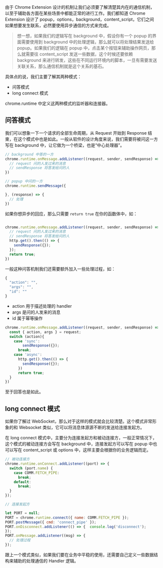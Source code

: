 由于 Chrome Extension 设计的机制让我们必须要了解清楚其内在的通信机制，以至于辅助各方面在某些场景中都能正常的进行工作。我们都知道 Chrome Extension 设计了 popup，options，background，content_script，它们之间如果想要发生联系，必然要使用异步通信的方式来完成。

> 想一想，如果我们的逻辑写在 background 中，假设你有一个 popup 的界面需要使用到 background 中的处理逻辑，那么就可以将处理结果发送给 popup。如果我们的逻辑在 popup 中，点击某个按钮来辅助操作网页，那么就需要往 content_script 发送一些数据，这个时候还要依赖 background 来进行转发，这些在不同运行环境内的脚本，一旦有需要发送关联关系，那么通信机制就是这个关系的基石。

具体点的说，我们主要了解其两种模式：

* 问答模式
* long connect 模式

chrome.runtime 中定义这两种模式的监听器和连接器。

## 问答模式

我们可以想象一下一个请求的全部生命周期，从 Request 开始到 Response 结束，在这个模式中也是如此。一般从软件的设计角度来说，我们需要将被问这一方写在 background 中，让它做为一个桥梁，也是“中心处理器”。

```javaScript
// background 中答的一方
chrome.runtime.onMessage.addListener((request, sender, sendResponse) => {   
  // request 问的人发过来的消息    
  // sendResponse 将答发给问的人
})
```

```javaScript
// popup 中问的一方
chrome.runtime.sendMessage({

}, (response) => {   
  // 处理
})
```

如果你想异步的回应，那么只需要 `return true` 在你的函数体中，如：

```javascript

chrome.runtime.onMessage.addListener((request, sender, sendResponse) => {   
  // request 问的人发过来的消息    
  // sendResponse 将答发给问的人
  http.get().then(() => {
    sendResponse({});
  });
  return true;
})

```

一般这种问答机制我们还需要额外加入一些处理过程，如：

```javaScript
{
  "action": "",
  "args": "",
  "id": ""
}
```

* action 用于描述处理的 handler
* args 是问的人发来的消息
* id 属于幂等操作

```javascript
chrome.runtime.onMessage.addListener((request, sender, sendResponse) => {   
  const { action, args } = request;
  switch (action){
    case 'sync':
        sendResponse({});
      break;
    case 'async':
      http.get().then(() => {
        sendResponse({});
      })
      return true;
  }
})
```

至于回答也是如此。

## long connect 模式

如果你了解过 WebSocket，那么对于这样的模式就会比较清楚。这个模式非常形象的和 Websocket 类似，它可以将消息体源源不断的发送给连接发起方。

在 long connect 模式中，主要分为连接发起方和被动连接方，一般正常情况下，这个模式的被动连接方会写在 background 中，连接发起方可以写在 popup 中也可以写在 content_script 或 options 中，这样主要会根据你的业务逻辑而定。

```javaScript
// 被动连接方
chrome.runtime.onConnect.addListener((port) => {    
  switch (port.name) {      
    case COMM.FETCH_PIPE:     
      break;      
    default:        
      break;
  }
});
```

```javaScript
// 连接发起方

let PORT = null;
PORT = chrome.runtime.connect({ name: COMM.FETCH_PIPE });
PORT.postMessage({ cmd: 'connect_pipe' });
PORT.onDisconnect.addListener(() => {  console.log('disconnect');
});
PORT.onMessage.addListener((msg) => {    
  // 处理过程
});
```

跟上一个模式类似，如果我们要在业务中平稳的使用，还需要自己定义一些数据结构来辅助的处理通信的 Handler 逻辑。